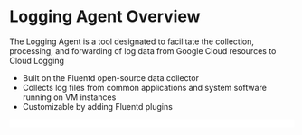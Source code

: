 # Logging Agent Overview

The Logging Agent is a tool designated to facilitate the collection, processing, and forwarding of log data from Google Cloud resources to Cloud Logging

* Built on the Fluentd open-source data collector
* Collects log files from common applications and system software running on VM instances
* Customizable by adding Fluentd plugins

![](https://github.com/JonmarCorpuz/LetsLearn/blob/main/Assets/Whitespace.png)
